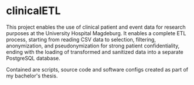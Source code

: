 # clinicalETL
This project enables the use of clinical patient and event data for research purposes at the University Hospital Magdeburg. It enables a complete ETL process, starting from reading CSV data to selection, filtering, anonymization, and pseudonymization for strong patient confidentiality, ending with the loading of transformed and sanitized data into a separate PostgreSQL database.

Contained are scripts, source code and software configs created as part of my bachelor's thesis.
